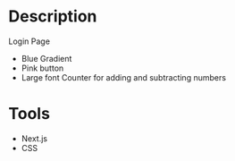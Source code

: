 # Description
Login Page
- Blue Gradient
- Pink button
- Large font
Counter for adding and subtracting numbers
# Tools
- Next.js
- CSS